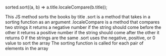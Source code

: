 sorted.sort((a, b) => a.title.localeCompare(b.title));

This JS method sorts the books by title
    .sort is a method that takes in a sorting function as an argument
    .localeCompare is a method that compares two strings
        it returns a negative number if the string should come before the other
        it returns a positive number if the string should come after the other
        it returns 0 if the strings are the same
    .sort uses the negative, positive, or 0 value to sort the array
    The sorting function is called for each pair of elements in the array